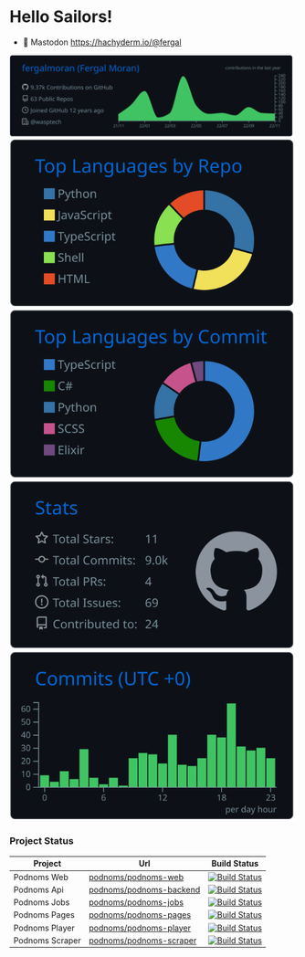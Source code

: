 # Hello Sailors!

- 🐘 Mastodon <a rel="me" href="https://hachyderm.io/@fergal">https://hachyderm.io/@fergal</a>

[![](https://raw.githubusercontent.com/fergalmoran/github-profile-summary-cards/master/profile-summary-card-output/github_dark/0-profile-details.svg)](https://github.com/vn7n24fzkq/github-profile-summary-cards)
[![](https://raw.githubusercontent.com/fergalmoran/github-profile-summary-cards/master/profile-summary-card-output/github_dark/1-repos-per-language.svg)](https://github.com/vn7n24fzkq/github-profile-summary-cards) [![](https://raw.githubusercontent.com/fergalmoran/github-profile-summary-cards/master/profile-summary-card-output/github_dark/2-most-commit-language.svg)](https://github.com/vn7n24fzkq/github-profile-summary-cards)
[![](https://raw.githubusercontent.com/fergalmoran/github-profile-summary-cards/master/profile-summary-card-output/github_dark/3-stats.svg)](https://github.com/vn7n24fzkq/github-profile-summary-cards) [![](https://raw.githubusercontent.com/fergalmoran/github-profile-summary-cards/master/profile-summary-card-output/github_dark/4-productive-time.svg)](https://github.com/vn7n24fzkq/github-profile-summary-cards)

### Project Status

| Project         | Url                                  | Build Status                                                                                                                                                                                                       |
| --------------- | ------------------------------------ | ------------------------------------------------------------------------------------------------------------------------------------------------------------------------------------------------------------------ |
| Podnoms Web     | [podnoms/podnoms-web][pnweb]         | [![Build Status](https://dev.azure.com/podnoms/podnoms-web/_apis/build/status/podnoms-web?branchName=trunk)](https://dev.azure.com/podnoms/podnoms-web/_build/latest?definitionId=17&branchName=trunk)             |
| Podnoms Api     | [podnoms/podnoms-backend][pnapi]     | [![Build Status](https://dev.azure.com/podnoms/podnoms-web/_apis/build/status/podnoms-backend?branchName=trunk)](https://dev.azure.com/podnoms/podnoms-web/_build/latest?definitionId=18&branchName=trunk)         |
| Podnoms Jobs    | [podnoms/podnoms-jobs][pnjobs]       | [![Build Status](https://dev.azure.com/podnoms/podnoms-web/_apis/build/status/podnoms-jobs?branchName=trunk)](https://dev.azure.com/podnoms/podnoms-web/_build/latest?definitionId=19&branchName=trunk)            |
| Podnoms Pages   | [podnoms/podnoms-pages][pnpages]     | [![Build Status](https://dev.azure.com/podnoms/podnoms-web/_apis/build/status/podnoms-pages?branchName=develop)](https://dev.azure.com/podnoms/podnoms-web/_build/latest?definitionId=20&branchName=develop)       |
| Podnoms Player  | [podnoms/podnoms-player][pnplayer]   | [![Build Status](https://dev.azure.com/podnoms/podnoms-web/_apis/build/status/podnoms-player?branchName=trunk)](https://dev.azure.com/podnoms/podnoms-web/_build/latest?definitionId=16&branchName=trunk)          |
| Podnoms Scraper | [podnoms/podnoms-scraper][pnscraper] | [![Build Status](https://dev.azure.com/podnoms/podnoms-web/_apis/build/status/podnoms.podnoms-scraper?branchName=trunk)](https://dev.azure.com/podnoms/podnoms-web/_build/latest?definitionId=15&branchName=trunk) |

[pnweb]: https://github.com/podnoms/podnoms-web
[pnapi]: https://github.com/podnoms/podnoms-web
[pnjobs]: https://github.com/podnoms/podnoms-jobs
[pnpages]: https://github.com/podnoms/podnoms-pages
[pnplayer]: https://github.com/podnoms/podnoms-player
[pnscraper]: https://github.com/podnoms/podnoms-scraper
